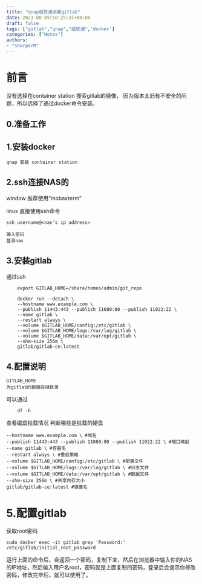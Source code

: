 ```yaml
---
title: "qnap威联通部署gitlab"
date: 2023-08-05T10:25:31+08:00
draft: false
tags: ["gitlab","qnap","威联通",'docker']
categories: ["Notes"]
authors:
- "sharperM"
---
```

# 前言

没有选择在container station 搜索gitlab的镜像，
因为版本太旧有不安全的问题，所以选择了通过docker命令安装。

## 0.准备工作


## 1.安装docker
    qnap 安装 container station

## 2.ssh连接NAS的
window 推荐使用“mobaxterm”

linux 直接使用ssh命令

    ssh username@<nas's ip address>

    输入密码
    登录nas
## 3.安装gitlab
通过ssh
```shell
    export GITLAB_HOME=/share/homes/admin/git_repo

    docker run --detach \
    --hostname www.example.com \
    --publish 11443:443 --publish 11080:80 --publish 11022:22 \
    --name gitlab \
    --restart always \
    --volume $GITLAB_HOME/config:/etc/gitlab \
    --volume $GITLAB_HOME/logs:/var/log/gitlab \
    --volume $GITLAB_HOME/data:/var/opt/gitlab \
    --shm-size 256m \
    gitlab/gitlab-ce:latest
```

## 4.配置说明

    GITLAB_HOME 
    为gitlab的数据存储目录

可以通过
``` shell
    df -h
``` 
查看磁盘挂载情况
    判断哪些是挂载的硬盘

    --hostname www.example.com \ #域名
    --publish 11443:443 --publish 11080:80 --publish 11022:22 \ #端口映射
    --name gitlab \ #容器名
    --restart always \ #重启策略
    --volume $GITLAB_HOME/config:/etc/gitlab \ #配置文件
    --volume $GITLAB_HOME/logs:/var/log/gitlab \ #日志文件
    --volume $GITLAB_HOME/data:/var/opt/gitlab \ #数据文件
    --shm-size 256m \ #共享内存大小
    gitlab/gitlab-ce:latest #镜像名

# 5.配置gitlab

获取root密码
```shell
sudo docker exec -it gitlab grep 'Password:' /etc/gitlab/initial_root_password

```
运行上面的命令后，会返回一个密码，复制下来，然后在浏览器中输入你的NAS的IP地址，然后输入用户名root，密码就是上面复制的密码，登录后会提示你修改密码，修改完毕后，就可以使用了。


